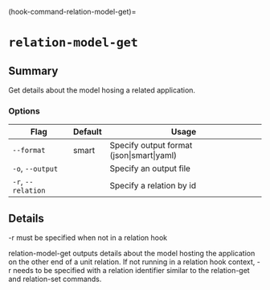 (hook-command-relation-model-get)=
# `relation-model-get`

## Summary
Get details about the model hosing a related application.

### Options
| Flag | Default | Usage |
| --- | --- | --- |
| `--format` | smart | Specify output format (json&#x7c;smart&#x7c;yaml) |
| `-o`, `--output` |  | Specify an output file |
| `-r`, `--relation` |  | Specify a relation by id |

## Details

-r must be specified when not in a relation hook

relation-model-get outputs details about the model hosting the application
on the other end of a unit relation.
If not running in a relation hook context, -r needs to be specified with a
relation identifier similar to the relation-get and relation-set commands.